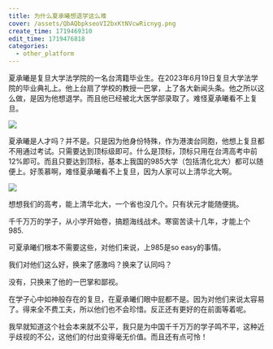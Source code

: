 ```yaml
---
title: 为什么夏承曦想退学这么难
cover: /assets/QbAQbpkseoVI2bxKtNVcwRicnyg.png
create_time: 1719469310
edit_time: 1719476818
categories:
  - other_platform
---
```



夏承曦是复旦大学法学院的一名台湾籍毕业生。在2023年6月19日复旦大学法学院的毕业典礼上。他上台扇了学校的教授一巴掌，上了各大新闻头条。他之所以这么做，是因为他想退学。而且他已经被北大医学部录取了。难怪夏承曦看不上复旦。

<img src="/assets/DEmkbBBMooQ9nExHhBWckQG8nPg.png" src-width="623" class="markdown-img m-auto" src-height="511" align="center"/>

夏承曦是人才吗？并不是。只是因为他身份特殊，作为港澳台同胞，他想上复旦都不用通过考试。只需要达到顶标级即可。什么是顶标，顶标只用在台湾高考中前12%即可。而且只要达到顶标，基本上我国的985大学（包括清化北大）都可以随便上。好羡慕啊，难怪夏承曦看不上复旦，因为人家可以上清华北大啊。

<img src="/assets/Q0HxbCY9qoO77qx3XQxctGoWnBg.png" src-width="755" class="markdown-img m-auto" src-height="529" align="center"/>

想想我们的高考，能上清华北大，一个省也没几个。只有状元才能随便挑。

千千万万的学子，从小学开始卷，搞题海线战术。寒窗苦读十几年，才能上个985.

可夏承曦们根本不需要这些，对他们来说，上985是so easy的事情。

我们对他们这么好，换来了感激吗？换来了认同吗？

没有，只换来了他的一巴掌和鄙视。

在学子心中如神般存在的复旦，在夏承曦们眼中屁都不是。因为对他们来说太容易了。得来全不费工夫，所以他们也不会珍惜。反正还有更好的在前面等着呢。

我早就知道这个社会本来就不公平，我只是为中国千千万万的学子鸣不平，这种近乎歧视的不公，这他们的付出变得毫无价值。而且还有点可怜！

